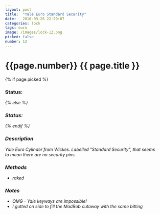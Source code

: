 ```yaml
---
layout: post
title:  "Yale Euro Standard Security"
date:   2016-03-26 22:29:07
categories: lock
tags: euro
image: /images/lock-12.png
picked: false
number: 12
---
```


# {{page.number}} {{ page.title }}

{% if page.picked %}
### Status: <i class="fa fa-unlock"/>
{% else %}
### Status: <i class="fa fa-lock"/>
{% endif %}

### Description

Yale Euro Cylinder from Wickes. Labelled "Standard Security", that seems to mean there are no security pins.

### Methods

- raked

### Notes

- OMG - Yale keyways are impossible!
- I gutted on side to fill the MadBob cutaway with the same bitting
